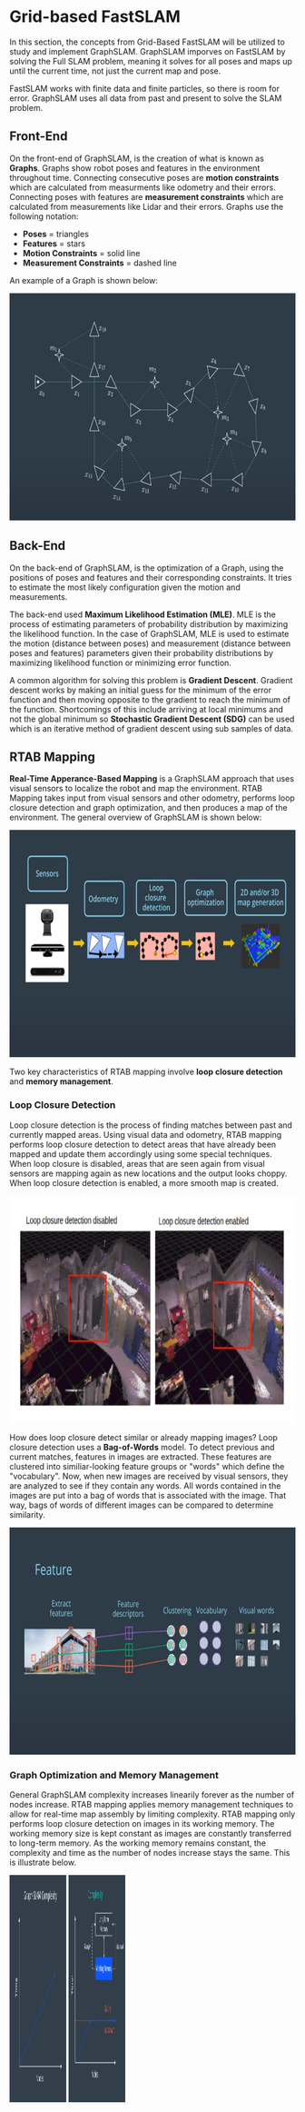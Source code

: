 # Grid-based FastSLAM

In this section, the concepts from Grid-Based FastSLAM will be utilized to study and implement GraphSLAM. GraphSLAM imporves on FastSLAM by solving the Full SLAM problem, meaning it solves for all poses and maps up until the current time, not just the current map and pose. 

FastSLAM works with finite data and finite particles, so there is room for error. GraphSLAM uses all data from past and present to solve the SLAM problem.

## Front-End

On the front-end of GraphSLAM, is the creation of what is known as __Graphs__. Graphs show robot poses and features in the environment throughout time. Connecting consecutive poses are __motion constraints__ which are calculated from measurments like odometry and their errors. Connecting poses with features are __measurement constraints__ which are calculated from measurements like Lidar and their errors. Graphs use the following notation:

* __Poses__ = triangles
* __Features__ = stars
* __Motion Constraints__ = solid line
* __Measurement Constraints__ = dashed line

An example of a Graph is shown below:

<img src="Images/graph.png" width="700" height="400">

## Back-End

On the back-end of GraphSLAM, is the optimization of a Graph, using the positions of poses and features and their corresponding constraints. It tries to estimate the most likely configuration given the motion and measurements.

The back-end used __Maximum Likelihood Estimation (MLE)__. MLE is the process of estimating parameters of probability distribution by maximizing the likelihood function. In the case of GraphSLAM, MLE is used to estimate the motion (distance between poses) and measurement (distance between poses and features) parameters given their probability distributions by maximizing likelihood function or minimizing error function. 

A common algorithm for solving this problem is __Gradient Descent__. Gradient descent works by making an initial guess for the minimum of the error function and then moving opposite to the gradient to reach the minimum of the function. Shortcomings of this include arriving at local minimums and not the global minimum so __Stochastic Gradient Descent (SDG)__ can be used which is an iterative method of gradient descent using sub samples of data.

## RTAB Mapping

__Real-Time Apperance-Based Mapping__ is a GraphSLAM approach that uses visual sensors to localize the robot and map the environment. RTAB Mapping takes input from visual sensors and other odometry, performs loop closure detection and graph optimization, and then produces a map of the environment. The general overview of GraphSLAM is shown below:

<img src="Images/rtab_mapping.png" width="700" height="400">

Two key characteristics of RTAB mapping involve __loop closure detection__ and __memory management__.

### Loop Closure Detection

Loop closure detection is the process of finding matches between past and currently mapped areas. Using visual data and odometry, RTAB mapping performs loop closure detection to detect areas that have already been mapped and update them accordingly using some special techniques. When loop closure is disabled, areas that are seen again from visual sensors are mapping again as new locations and the output looks choppy. When loop closure detection is enabled, a more smooth map is created.

<img src="Images/loop_closure_detection.png" width="700" height="400">

How does loop closure detect similar or already mapping images? Loop closure detection uses a __Bag-of-Words__ model. To detect previous and current matches, features in images are extracted. These features are clustered into similiar-looking feature groups or "words" which define the "vocabulary". Now, when new images are received by visual sensors, they are analyzed to see if they contain any words. All words contained in the images are put into a bag of words that is associated with the image. That way, bags of words of different images can be compared to determine similarity.

<img src="Images/bag-of-words.png" width="700" height="400">

### Graph Optimization and Memory Management

General GraphSLAM complexity increases linearily forever as the number of nodes increase. RTAB mapping applies memory management techniques to allow for real-time map assembly by limiting complexity. RTAB mapping only performs loop closure detection on images in its working memory. The working memory size is kept constant as images are constantly transferred to long-term memory. As the working memory remains constant, the complexity and time as the number of nodes increase stays the same. This is illustrate below.

<img src="Images/graphslam_complexity.png" width="100" height="400">
<img src="Images/RTAB_mapping_complexity.png" width="100" height="400"> 